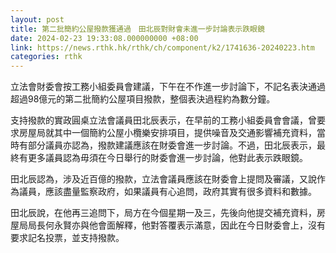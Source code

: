 ```yaml
---
layout: post
title: 第二批簡約公屋撥款獲通過　田北辰對財會未進一步討論表示跌眼鏡
date: 2024-02-23 19:33:08.000000000 +08:00
link: https://news.rthk.hk/rthk/ch/component/k2/1741636-20240223.htm
categories: rthk
---
```


立法會財委會按工務小組委員會建議，下午在不作進一步討論下，不記名表決通過超過98億元的第二批簡約公屋項目撥款，整個表決過程約為數分鐘。

支持撥款的實政圓桌立法會議員田北辰表示，在早前的工務小組委員會會議，曾要求房屋局就其中一個簡約公屋小欖樂安排項目，提供噪音及交通影響補充資料，當時有部分議員亦認為，撥款建議應該在財委會進一步討論。不過，田北辰表示，最終有更多議員認為毋須在今日舉行的財委會進一步討論，他對此表示跌眼鏡。

田北辰認為，涉及近百億的撥款，立法會議員應該在財委會上提問及審議，又說作為議員，應該盡量監察政府，如果議員有心追問，政府其實有很多資料和數據。

田北辰說，在他再三追問下，局方在今個星期一及三，先後向他提交補充資料，房屋局局長何永賢亦與他會面解釋，他對答覆表示滿意，因此在今日財委會上，沒有要求記名投票，並支持撥款。
